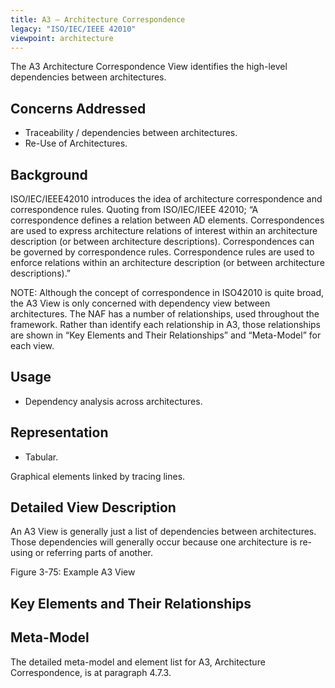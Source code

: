 ```yaml
---
title: A3 – Architecture Correspondence
legacy: "ISO/IEC/IEEE 42010"
viewpoint: architecture
---
```


The A3 Architecture Correspondence View identifies the high-level dependencies
between architectures.

## Concerns Addressed

* Traceability / dependencies between architectures.
* Re-Use of Architectures.

## Background

ISO/IEC/IEEE42010 introduces the idea of architecture correspondence and
correspondence rules. Quoting from ISO/IEC/IEEE 42010; “A correspondence
defines a relation between AD elements. Correspondences are used to express
architecture relations of interest within an architecture description (or between
architecture descriptions). Correspondences can be governed by correspondence
rules. Correspondence rules are used to enforce relations within an architecture
description (or between architecture descriptions).”

NOTE: Although the concept of correspondence in ISO42010 is quite broad, the A3
View is only concerned with dependency view between architectures. The NAF has a
number of relationships, used throughout the framework. Rather than identify each
relationship in A3, those relationships are shown in “Key Elements and Their
Relationships” and “Meta-Model” for each view.

## Usage

* Dependency analysis across architectures.

## Representation

* Tabular.

Graphical elements linked by tracing lines.

## Detailed View Description

An A3 View is generally just a list of dependencies between architectures. Those
dependencies will generally occur because one architecture is re-using or referring
parts of another.

Figure 3-75: Example A3 View

## Key Elements and Their Relationships


## Meta-Model

The detailed meta-model and element list for A3, Architecture Correspondence, is at
paragraph 4.7.3.
